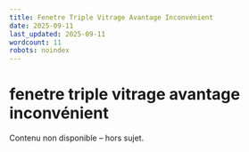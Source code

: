 ```yaml
---
title: Fenetre Triple Vitrage Avantage Inconvénient
date: 2025-09-11
last_updated: 2025-09-11
wordcount: 11
robots: noindex
---
```


# fenetre triple vitrage avantage inconvénient

Contenu non disponible – hors sujet.
